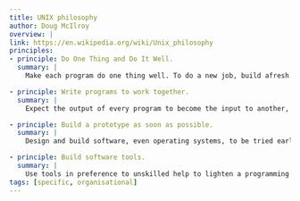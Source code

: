 ```yaml
---
title: UNIX philosophy
author: Doug McIlroy
overview: |
link: https://en.wikipedia.org/wiki/Unix_philosophy
principles:
- principle: Do One Thing and Do It Well.
  summary: |
    Make each program do one thing well. To do a new job, build afresh rather than complicate old programs by adding new "features."

- principle: Write programs to work together.
  summary: |
    Expect the output of every program to become the input to another, as yet unknown, program. Don't clutter output with extraneous information. Avoid stringently columnar or binary input formats. Don't insist on interactive input.

- principle: Build a prototype as soon as possible.
  summary: |
    Design and build software, even operating systems, to be tried early, ideally within weeks. Don't hesitate to throw away the clumsy parts and rebuild them.

- principle: Build software tools.
  summary: |
    Use tools in preference to unskilled help to lighten a programming task, even if you have to detour to build the tools and expect to throw some of them out after you've finished using them.
tags: [specific, organisational]
---
```

